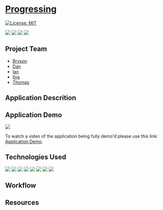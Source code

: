 # [Progressing](https://progressing-pod10.herokuapp.com/)

[![License: MIT](https://img.shields.io/badge/License-MIT-yellow.svg)](https://opensource.org/licenses/MIT)

<p>
    <img src="https://img.shields.io/github/repo-size/JJHPhoto/progressing" />
    <img src="https://img.shields.io/github/languages/top/JJHPhoto/progressing"  />
    <img src="https://img.shields.io/github/issues/JJHPhoto/progressing" />
    <img src="https://img.shields.io/github/last-commit/JJHPhoto/progressing" >
</p>

## Project Team

- [Bryson](https://github.com/Bryson-Palmer)
- [Dan](https://github.com/DanZosh)
- [Ian](https://github.com/Ianaac27)
- [Ilya](https://github.com/ilya-libershteyn)
- [Thomas](https://github.com/Tskading)

## Application Descrition

## Application Demo

![](...)

To watch a video of the application being fully demo'd please use this link: [Application Demo](...).

## Technologies Used

  <img src="https://img.shields.io/badge/-react-red" />
 <img src="https://img.shields.io/badge/-heroku-red" />
  <img src="https://img.shields.io/badge/Passport-9cf" />
  <img src="https://img.shields.io/badge/Javascript-yellow" />
  <img src="https://img.shields.io/badge/HTML-orange" />
  <img src="https://img.shields.io/badge/-css-success" />
  <img src="https://img.shields.io/badge/-node.js-green" />
  <img src="https://img.shields.io/badge/Passport-9cf" />

## Workflow

## Resources
